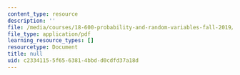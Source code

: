 ```yaml
---
content_type: resource
description: ''
file: /media/courses/18-600-probability-and-random-variables-fall-2019/c23341155f6563814bbdd0cdfd37a18d_MIT18_600F19_lec27.pdf
file_type: application/pdf
learning_resource_types: []
resourcetype: Document
title: null
uid: c2334115-5f65-6381-4bbd-d0cdfd37a18d
---
```

